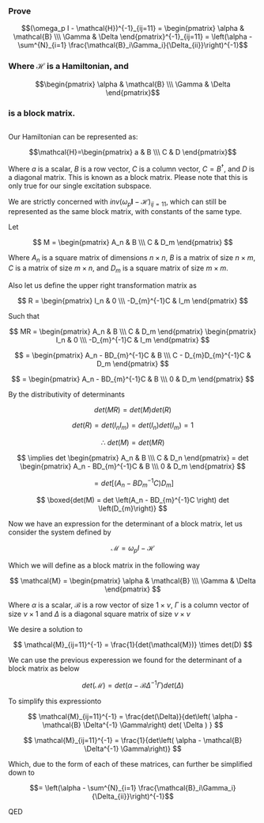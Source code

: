 ### Prove 
```math
(\omega_p I - \mathcal{H})^{-1}_{ij=11} = \begin{pmatrix} \alpha & \mathcal{B} \\\ \Gamma & \Delta \end{pmatrix}^{-1}_{ij=11} = \left(\alpha - \sum^{N}_{i=1} \frac{\mathcal{B}_i\Gamma_i}{\Delta_{ii}}\right)^{-1}
```

### Where $\mathcal{H}$ is a Hamiltonian, and

$$\begin{pmatrix} \alpha & \mathcal{B} \\\ \Gamma & \Delta \end{pmatrix}$$ 

### is a block matrix.
##

Our Hamiltonian can be represented as:

$$\mathcal{H}=\begin{pmatrix} a & B \\\ C & D \end{pmatrix}$$

Where $a$ is a scalar, $B$ is a row vector, $C$ is a column vector, $C = B^{\dagger}$, and $D$ is a diagonal matrix. This is known as a block matrix. Please note that this is only true for our single excitation subspace.

We are strictly concerned with $inv(\omega_p\mathbf{I} - \mathcal{H})_{ij=11}$, which can still be represented as the same block matrix, with constants of the same type.

Let

$$ M = \begin{pmatrix} A_n & B \\\ C & D_m \end{pmatrix} $$

Where $A_n$ is a square matrix of dimensions $n \times n$, $B$ is a matrix of size $n \times m$, $C$ is a matrix of size $m \times n$, and $D_m$ is a square matrix of size $m \times m$.

Also let us define the upper right transformation matrix as

$$ R = \begin{pmatrix} I_n & 0 \\\ -D_{m}^{-1}C & I_m \end{pmatrix} $$

Such that

$$ MR = \begin{pmatrix} A_n & B \\\ C & D_m \end{pmatrix} \begin{pmatrix} I_n & 0 \\\ -D_{m}^{-1}C & I_m \end{pmatrix} $$

$$ = \begin{pmatrix} A_n - BD_{m}^{-1}C & B \\\ C - D_{m}D_{m}^{-1}C & D_m \end{pmatrix} $$

$$ = \begin{pmatrix} A_n - BD_{m}^{-1}C & B \\\ 0 & D_m \end{pmatrix} $$

By the distributivity of determinants

$$ det(MR) = det(M)det(R) $$

$$ det(R) = det(I_{n}I_{m}) = det(I_{n})det(I_{m}) = 1 $$

$$ \therefore \ det(M) = det(MR) $$

$$ \implies det \begin{pmatrix} A_n & B \\\ C & D_n \end{pmatrix} = det \begin{pmatrix} A_n - BD_{m}^{-1}C & B \\\ 0 & D_m \end{pmatrix} $$

$$ = det \left[ \left(A_n - BD_{m}^{-1}C \right) D_{m} \right]$$

$$ \boxed{det(M) = det \left(A_n - BD_{m}^{-1}C \right) det \left(D_{m}\right)} $$

Now we have an expression for the determinant of a block matrix, let us consider the system defined by

$$\mathcal{M} = \omega_p I - \mathcal{H} $$

Which we will define as a block matrix in the following way

$$ \mathcal{M} = \begin{pmatrix} \alpha & \mathcal{B} \\\ \Gamma & \Delta \end{pmatrix} $$

Where $\alpha$ is a scalar, $\mathcal{B}$ is a row vector of size $1 \times \nu$, $\Gamma$ is a column vector of size $\nu \times 1$ and $\Delta$ is a diagonal square matrix of size $\nu \times \nu$

We desire a solution to

$$ \mathcal{M}_{ij=11}^{-1} = \frac{1}{det(\mathcal{M})} \times det(D) $$

We can use the previous experession we found for the determinant of a block matrix as below

$$ det(\mathcal{M}) = det\left( \alpha - \mathcal{B} \Delta^{-1} \Gamma\right) det( \Delta ) $$

To simplify this expressionto

$$ \mathcal{M}_{ij=11}^{-1} = \frac{det(\Delta)}{det\left( \alpha - \mathcal{B} \Delta^{-1} \Gamma\right) det( \Delta ) } $$

$$ \mathcal{M}_{ij=11}^{-1} = \frac{1}{det\left( \alpha - \mathcal{B} \Delta^{-1} \Gamma\right)} $$

Which, due to the form of each of these matrices, can further be simplified down to 

```math
= \left(\alpha - \sum^{N}_{i=1} \frac{\mathcal{B}_i\Gamma_i}{\Delta_{ii}}\right)^{-1}
```

QED
